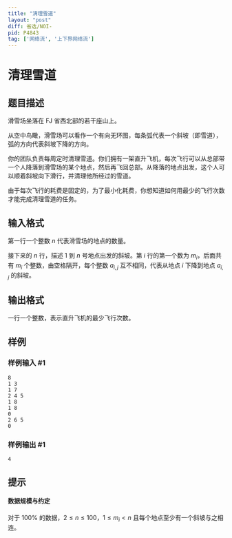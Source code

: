 ```yaml
---
title: "清理雪道"
layout: "post"
diff: 省选/NOI-
pid: P4843
tag: ['网络流', '上下界网络流']
---
```

# 清理雪道
## 题目描述

滑雪场坐落在 FJ 省西北部的若干座山上。

从空中鸟瞰，滑雪场可以看作一个有向无环图，每条弧代表一个斜坡（即雪道），弧的方向代表斜坡下降的方向。

你的团队负责每周定时清理雪道。你们拥有一架直升飞机，每次飞行可以从总部带一个人降落到滑雪场的某个地点，然后再飞回总部。从降落的地点出发，这个人可以顺着斜坡向下滑行，并清理他所经过的雪道。

由于每次飞行的耗费是固定的，为了最小化耗费，你想知道如何用最少的飞行次数才能完成清理雪道的任务。
## 输入格式

第一行一个整数 $n$ 代表滑雪场的地点的数量。

接下来的 $n$ 行，描述 $1$ 到 $n$ 号地点出发的斜坡。第 $i$ 行的第一个数为 $m_i$，后面共有 $m_i$ 个整数，由空格隔开，每个整数 $a_{i,j}$ 互不相同，代表从地点 $i$ 下降到地点 $a_{i,j}$ 的斜坡。

## 输出格式

一行一个整数，表示直升飞机的最少飞行次数。
## 样例

### 样例输入 #1
```
8
1 3
1 7
2 4 5
1 8
1 8
0
2 6 5
0
```
### 样例输出 #1
```
4
```
## 提示

#### 数据规模与约定

对于 $100\%$ 的数据，$2 \le  n \le 100$，$1\le m_i < n$ 且每个地点至少有一个斜坡与之相连。
